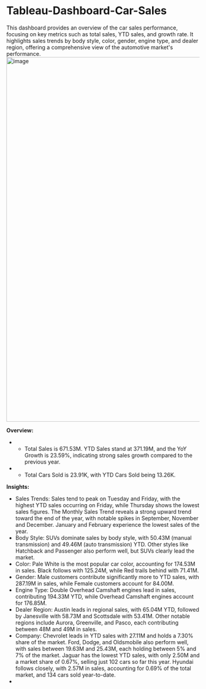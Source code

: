 # Tableau-Dashboard-Car-Sales

This dashboard provides an overview of the car sales performance, focusing on key metrics such as total sales, YTD sales, and growth rate. It highlights sales trends by body style, color, gender, engine type, and dealer region, offering a comprehensive view of the automotive market's performance.
<img width="950" alt="image" src="https://github.com/user-attachments/assets/f051fe27-57dc-4d14-9898-f22366f2a9f4">

**Overview:**
- - Total Sales is 671.53M. YTD Sales stand at 371.19M, and the YoY Growth is 23.59%, indicating strong sales growth compared to the previous year.
- - Total Cars Sold is 23.91K, with YTD Cars Sold being 13.26K.

**Insights:**
- Sales Trends: Sales tend to peak on Tuesday and Friday, with the highest YTD sales occurring on Friday, while Thursday shows the lowest sales figures. The Monthly Sales Trend reveals a strong upward trend toward the end of the year, with notable spikes in September, November and December. January and February experience the lowest sales of the year.
- Body Style: SUVs dominate sales by body style, with 50.43M (manual transmission) and 49.46M (auto transmission) YTD. Other styles like Hatchback and Passenger also perform well, but SUVs clearly lead the market.
- Color: Pale White is the most popular car color, accounting for 174.53M in sales. Black follows with 125.24M, while Red trails behind with 71.41M.
- Gender: Male customers contribute significantly more to YTD sales, with 287.19M in sales, while Female customers account for 84.00M.
- Engine Type: Double Overhead Camshaft engines lead in sales, contributing 194.33M YTD, while Overhead Camshaft engines account for 176.85M.
- Dealer Region: Austin leads in regional sales, with 65.04M YTD, followed by Janesville with 58.73M and Scottsdale with 53.41M. Other notable regions include Aurora, Greenville, and Pasco, each contributing between 48M and 49M in sales.
- Company: Chevrolet leads in YTD sales with 27.11M and holds a 7.30% share of the market. Ford, Dodge, and Oldsmobile also perform well, with sales between 19.63M and 25.43M, each holding between 5% and 7% of the market. Jaguar has the lowest YTD sales, with only 2.50M and a market share of 0.67%, selling just 102 cars so far this year. Hyundai follows closely, with 2.57M in sales, accounting for 0.69% of the total market, and 134 cars sold year-to-date.
- 
